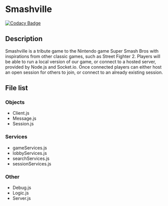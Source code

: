 # Smashville
[![Codacy Badge](https://api.codacy.com/project/badge/Grade/d2e482cf66b74dc9b70244ccba7638b5)](https://www.codacy.com/app/JoshuaPetherick/Smashville?utm_source=github.com&amp;utm_medium=referral&amp;utm_content=Malithium/Smashville&amp;utm_campaign=Badge_Grade)
## Description
Smashville is a tribute game to the Nintendo game Super Smash Bros with inspirations from other classic games, such as Street Fighter 2. Players
will be able to run a local version of our game, or connect to a hosted server, provided by Node.js and Socket.io. Once connected players can
either host an open session for others to join, or connect to an already existing session.

## File list
### Objects
- Client.js
- Message.js
- Session.js
### Services
- gameServices.js
- lobbyServices.js
- searchServices.js
- sessionServices.js
### Other
- Debug.js
- Logic.js
- Server.js

